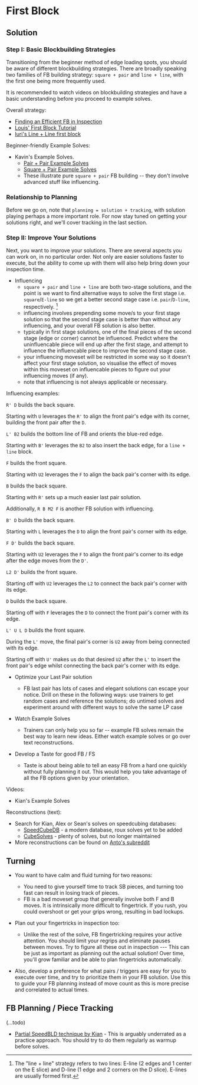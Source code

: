 <script type="text/javascript" src="twistysim.js"></script>

# First Block

## Solution

### Step I: Basic Blockbuilding Strategies

Transitioning from the beginner method of edge loading spots, you should be aware of different blockbuilding strategies. There are broadly speaking two families of FB building strategy: `square + pair` and `line + line`, with the first one being more frequently used.

It is recommended to watch videos on blockbuilding strategies and have a basic understanding before you proceed to example solves.

Overall strategy:
- [Finding an Efficient FB in Inspection](https://www.youtube.com/watch?v=0Cq3YDud1dA)
- [Louis' First Block Tutorial](https://www.youtube.com/playlist?list=PLAmLIbUNCUR_e9lmyvcjAb18qlnJ72hGv)
- [Iuri's Line + Line first block](https://www.youtube.com/watch?v=i9zxR5mkgQs)

Beginner-friendly Example Solves:
- Kavin's Example Solves.
  - [Pair + Pair Example Solves](https://www.youtube.com/watch?v=sRTVptb2QrY)
  - [Square + Pair Example Solves](https://www.youtube.com/watch?v=YyY_okZ5Fj0)
  - These illustrate pure `square + pair` FB building -- they don't involve advanced stuff like influencing.

### Relationship to Planning
Before we go on, note that `planning = solution + tracking`, with solution playing perhaps a more important role. For now stay tuned on getting your solutions right, and we'll cover tracking in the last section.

### Step II: Improve Your Solutions

Next, you want to improve your solutions. There are several aspects you can work on, in no particular order. Not only are easier solutions faster to execute, but the ability to come up with them will also help bring down your inspection time.

- Influencing
    - `square + pair` and `line + line` are both two-stage solutions, and the point is we want to find alternative ways to solve the first stage i.e. `square`/`E-line` so we get a better second stage case i.e. `pair`/`D-line`, respectively. [^1]
    - influencing involves prepending some move/s to your first stage solution so that the second stage case is better than without any influencing, and your overall FB solution is also better.
    - typically in first stage solutions, one of the final pieces of the second stage (edge or corner) cannot 
    be influenced. Predict where the uninfluencable piece will end up after the first stage, and attempt to influence the influencable piece to improve the second stage case.
    - your influencing moveset will be restricted in some way so it doesn't affect your first stage solution, so visualise the effect of moves within this moveset on influencable pieces to figure out your influencing moves (if any).
    - note that influencing is not always applicable or necessary.

Influencing examples:

<div id="inf1">
<script type="text/javascript">
  TTk.AlgorithmPuzzle(3)
    .size({width:400, height:400})
    .fc('wttwttwtttttttttttrttrttttttttttttttbbbbbbtttttottottt')
    .case("U R' D F' r' F")
    ('#inf1');
</script>

`R' D` builds the back square.

Starting with `U` leverages the `R'` to align the front pair's edge with its corner, 
building the front pair after the `D`.
</div>

<div id="inf2">
<script type="text/javascript">
  TTk.AlgorithmPuzzle(3)
    .size({width:400, height:400})
    .fc('wttwttwtttttttttttrttrttttttttttttttbbbbbbtttttottottt')
    .case("B' L' B2 D2")
    ('#inf2');
</script>

`L' B2` builds the bottom line of FB and orients the blue-red edge.

Starting with `B'` leverages the `B2` to also insert the back edge, for a `line + line` block.
</div>

<div id="inf3">
<script type="text/javascript">
  TTk.AlgorithmPuzzle(3)
    .size({width:400, height:400})
    .fc('wttwttwtttttttttttrttrttttttttttttttbbbbbbtttttottottt')
    .case("U2 F R2 B'")
    ('#inf3');
</script>

`F` builds the front square.

Starting with `U2` leverages the `F` to align the back pair's corner with its edge.
</div>

<div id="inf4">
<script type="text/javascript">
  TTk.AlgorithmPuzzle(3)
    .size({width:400, height:400})
    .fc('wttwttwtttttttttttrttrttttttttttttttbbbbbbtttttottottt')
    .case("R' B U2 F2")
    ('#inf4');
</script>

`B` builds the back square.

Starting with `R'` sets up a much easier last pair solution.

Additionally, `R B M2 F` is another FB solution with influencing.
</div>

<div id="inf5">
<script type="text/javascript">
  TTk.AlgorithmPuzzle(3)
    .size({width:400, height:400})
    .fc('wttwttwtttttttttttrttrttttttttttttttbbbbbbtttttottottt')
    .case("L B' D M F")
    ('#inf5');
</script>

`B' D` builds the back square.

Starting with `L` leverages the `D` to align the front pair's corner with its edge.
</div>

<div id="inf6">
<script type="text/javascript">
  TTk.AlgorithmPuzzle(3)
    .size({width:400, height:400})
    .fc('wttwttwtttttttttttrttrttttttttttttttbbbbbbtttttottottt')
    .case("U2 F D' R' F")
    ('#inf6');
</script>

`F D'` builds the back square.

Starting with `U2` leverages the `F` to align the front pair's corner to its edge after the edge moves from the `D'`.
</div>

<div id="inf7">
<script type="text/javascript">
  TTk.AlgorithmPuzzle(3)
    .size({width:400, height:400})
    .fc('wttwttwtttttttttttrttrttttttttttttttbbbbbbtttttottottt')
    .case("U2 L2 D' B")
    ('#inf7');
</script>

`L2 D'` builds the front square.

Starting off with `U2` leverages the `L2` to connect the back pair's corner with its edge.
</div>

<div id="inf8">
<script type="text/javascript">
  TTk.AlgorithmPuzzle(3)
    .size({width:400, height:400})
    .fc('wttwttwtttttttttttrttrttttttttttttttbbbbbbtttttottottt')
    .case("F D R2 F2")
    ('#inf8');
</script>

`D` builds the back square.

Starting off with `F` leverages the `D` to connect the front pair's corner with its edge.
</div>

<!-- U' L' U2 L D B2 -->
<div id="inf9">
<script type="text/javascript">
  TTk.AlgorithmPuzzle(3)
    .size({width:400, height:400})
    .fc('wttwttwtttttttttttrttrttttttttttttttbbbbbbtttttottottt')
    .case("U' L' U2 L D B2")
    ('#inf9');
</script>

`L' U L D` builds the front square.

During the `L'` move, the final pair's corner is `U2` away from being connected with its edge.

Starting off with `U'` makes us do that desired `U2` after the `L'` to insert the front pair's edge whilst
connecting the back pair's corner with its edge.
</div>

- Optimize your Last Pair solution
    - FB last pair has lots of cases and elegant solutions can escape your notice. Drill on these in the following ways: use trainers to get random cases and reference the solutions; do untimed solves and experiment around with different ways to solve the same LP case

- Watch Example Solves
    - Trainers can only help you so far -- example FB solves remain the best way to learn new ideas. Either watch example solves or go over text reconstructions.

- Develop a Taste for good FB / FS
    - Taste is about being able to tell an easy FB from a hard one quickly without fully planning it out. This would help you take advantage of all the FB options given by your orientation.

Videos:
- Kian's Example Solves

Reconstructions (text):
- Search for Kian, Alex or Sean's solves on speedcubing databases:
    - [SpeedCubeDB](http://speedcubedb.com/r/index/) - a modern database, roux solves yet to be added
    - [CubeSolves](http://cubesolv.es) - plenty of solves, but no longer maintained
- More reconstructions can be found on [Anto's subreddit](https://www.reddit.com/r/rouxles/)

## Turning

- You want to have calm and fluid turning for two reasons:
    - You need to give yourself time to track SB pieces, and turning too fast can result in losing track of pieces.
    - FB is a bad moveset group that generally involve both F and B moves. It is intrinsically more difficult to fingertrick. If you rush, you could overshoot or get your grips wrong, resulting in bad lockups.

-  Plan out your fingertricks in inspection too:
   - Unlike the rest of the solve, FB fingertricking requires your active attention. You should limit your regrips and eliminate pauses between moves. Try to figure all these out in inspection --- This can be just as important as planning out the actual solution! Over time, you'll grow familiar and be able to plan fingertricks automatically.

- Also, develop a preference for what pairs / triggers are easy for you to execute over time, and try to prioritize them in your FB solution. Use this to guide your FB planning instead of move count as this is more precise and correlated to actual times.

## FB Planning / Piece Tracking

(...todo)
- [Partial SpeedBLD technique by Kian](https://www.youtube.com/watch?v=4KLFyN6ZDwk) - This is arguably underrated as a practice approach. You should try to do them regularly as warmup before solves.

[^1]: The "line + line" strategy refers to two lines: E-line (2 edges and 1 center on the E slice) and D-line (1 edge and 2 corners on the D slice). E-lines are usually formed first.
